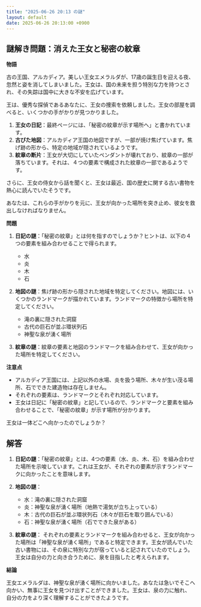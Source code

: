 ```yaml
---
title: "2025-06-26 20:13 の謎"
layout: default
date: 2025-06-26 20:13:00 +0900
---
```

## 謎解き問題：消えた王女と秘密の紋章

**物語**

古の王国、アルカディア。美しい王女エメラルダが、17歳の誕生日を迎える夜、忽然と姿を消してしまいました。王女は、国の未来を担う特別な力を持つとされ、その失踪は国中に大きな不安を広げています。

王は、優秀な探偵であるあなたに、王女の捜索を依頼しました。王女の部屋を調べると、いくつかの手がかりが見つかりました。

1.  **王女の日記**：最終ページには、「秘密の紋章が示す場所へ」と書かれています。
2.  **古びた地図**：アルカディア王国の地図ですが、一部が焼け焦げています。焦げ跡の形から、特定の地域が隠されているようです。
3.  **紋章の断片**：王女が大切にしていたペンダントが壊れており、紋章の一部が落ちています。それは、４つの要素で構成された紋章の一部であるようです。

さらに、王女の侍女から話を聞くと、王女は最近、国の歴史に関する古い書物を熱心に読んでいたそうです。

あなたは、これらの手がかりを元に、王女が向かった場所を突き止め、彼女を救出しなければなりません。

**問題**

1.  **日記の謎**：「秘密の紋章」とは何を指すのでしょうか？ヒントは、以下の４つの要素を組み合わせることで得られます。
    *   水
    *   炎
    *   木
    *   石

2.  **地図の謎**：焦げ跡の形から隠された地域を特定してください。地図には、いくつかのランドマークが描かれています。ランドマークの特徴から場所を特定してください。
    *   滝の裏に隠された洞窟
    *   古代の巨石が並ぶ環状列石
    *   神聖な泉が湧く場所

3.  **紋章の謎**：紋章の要素と地図のランドマークを組み合わせて、王女が向かった場所を特定してください。

**注意点**

*   アルカディア王国には、上記以外の水場、炎を扱う場所、木々が生い茂る場所、石でできた建造物は存在しません。
*   それぞれの要素は、ランドマークとそれぞれ対応しています。
*   王女は日記に「秘密の紋章」と記しているので、ランドマークと要素を組み合わせることで、「秘密の紋章」が示す場所が分かります。

王女は一体どこへ向かったのでしょうか？

## 解答

1.  **日記の謎**：「秘密の紋章」とは、4つの要素（水、炎、木、石）を組み合わせた場所を示唆しています。これは王女が、それぞれの要素が示すランドマークに向かったことを意味します。

2.  **地図の謎**：
    *   水：滝の裏に隠された洞窟
    *   炎：神聖な泉が湧く場所（地熱で湯気が立ち上っている）
    *   木：古代の巨石が並ぶ環状列石（木々が巨石を取り囲んでいる）
    *   石：神聖な泉が湧く場所（石でできた泉がある）

3.  **紋章の謎**：
    それぞれの要素とランドマークを組み合わせると、王女が向かった場所は「神聖な泉が湧く場所」であると特定できます。王女が読んでいた古い書物には、その泉に特別な力が宿っていると記されていたのでしょう。王女は自分の力と向き合うために、泉を目指したと考えられます。

**結論**

王女エメラルダは、神聖な泉が湧く場所に向かいました。あなたは急いでそこへ向かい、無事に王女を見つけ出すことができました。王女は、泉の力に触れ、自分の力をより深く理解することができたようです。
